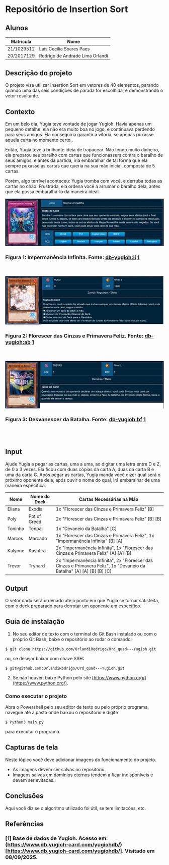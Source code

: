 # Repositório de Insertion Sort

## Alunos  
| Matrícula | Nome |  
|-----------------------|---------------------|  
| 21/1029512 | Laís Cecília Soares Paes |  
| 20/2017129 | Rodrigo de Andrade Lima Orlandi |  

## Descrição do projeto
O projeto visa utilizar Insertion Sort em vetores de 40 elementos, parando quando uma das seis condições de parada for escolhida, e demonstrando o vetor resultante.  

## Contexto
Em um belo dia, Yugia teve vontade de jogar Yugioh. Havia apenas um pequeno detalhe: ela não era muito boa no jogo, e continuava perdendo para seus amigos. Ela conseguiria garantir a vitória, se apenas puxasse aquela carta no momento certo..

Então, Yugia teve a brilhante ideia de trapacear. Não tendo muito dinheiro, ela preparou seu baralho com cartas que funcionassem contra o baralho de seus amigos, e antes da partida, iria embaralhar de tal forma que ela sempre puxasse as cartas que queria na sua mão inicial, composta de 5 cartas.

Porém, algo terrível aconteceu: Yugia tromba com você, e derruba todas as cartas no chão. Frustrada, ela ordena você a arrumar o baralho dela, antes que ela possa embaralhá-lo da maneira ideal.

![imperm](imperm.png)
### **Figura 1**: Impermanência Infinita. **Fonte:** [db-yugioh:ii](https://www.db.yugioh-card.com/yugiohdb/card_search.action?ope=2&cid=13631) [1](#Referências)
<br></br>
![ash](ash.png)
### **Figura 2**: Florescer das Cinzas e Primavera Feliz. **Fonte:** [db-yugioh:ab](https://www.db.yugioh-card.com/yugiohdb/card_search.action?ope=2&cid=12950) [1](#Referências)
<br></br>
![battle_fader](bf.png)
### **Figura 3**: Desvanescer da Batalha. **Fonte:** [db-yugioh:bf](https://www.db.yugioh-card.com/yugiohdb/card_search.action?ope=2&cid=8617) [1](#Referências)
<br></br>
## Input
Ajude Yugia a pegar as cartas, uma a uma, ao digitar uma letra entre D e Z, de 0 a 3 vezes. Ela ficou com duas cópias da carta A, duas da carta B e uma da carta C. Após pegar as cartas, Yugia manda você dizer qual será o próximo oponente dela, após ouvir o nome do qual, irá embaralhar de uma maneira específica. 

| Nome |  Nome do Deck | Cartas Necessárias na Mão |
|------|---------------|---------------------------|    
| Eliana | Exodia      | 1x  "Florescer das Cinzas e Primavera Feliz" [B] |
| Poly | Pot of Greed  | 2x  "Florescer das Cinzas e Primavera Feliz" [B] [B] |
| Toninho | Tenpai     | 1x  "Devaneio da Batalha" [C] |
| Marcos | Marcado     | 1x  "Florescer das Cinzas e Primavera Feliz", 1x "Impermanência Infinita" [B] [A] |
| Kalynne | Kashtira     | 2x "Impermanência Infinita", 1x "Florescer das Cinzas e Primavera Feliz" [A] [A] [B] |
| Trevor | Tryhard      | 2x "Impermanência Infinita", 2x  "Florescer das Cinzas e Primavera Feliz", 1x  "Devaneio da Batalha" [A] [A] [B] [B] [C] |

## Output
O vetor dado será ordenado até o ponto em que Yugia se tornar satisfeita, com o deck preparado para derrotar um oponente em específico.

## Guia de instalação
1. No seu editor de texto com o terminal do Git Bash instalado ou com o próprio Git Bash, baixe o repositório ao rodar o comando:  

```
$ git clone https://github.com/OrlandiRodrigo/Ord_quad---Yugioh.git
```
ou, se desejar baixar com chave SSH: 

```
$ git@github.com:OrlandiRodrigo/Ord_quad---Yugioh.git
```
2. Se não houver, baixe Python pelo site [https://www.python.org/](https://www.python.org/).

### Como executar o projeto

Abra o Powershell pelo seu editor de texto ou pelo próprio programa, navegue até a pasta onde baixou o repositório e digite

```
$ Python3 main.py
```
para executar o programa.

## Capturas de tela
Neste tópico você deve adicionar imagens do funcionamento do projeto.  
 - As imagens devem ser salvas no repositório.
 - Imagens salvas em domínios eternos tendem a ficar indisponíveis e devem ser evitadas.   
## Conclusões
Aqui você diz se o algoritmo utilizado foi útil, se tem limitações, etc.
## Referências
### [1] Base de dados de Yugioh. Acesso em: (https://www.db.yugioh-card.com/yugiohdb/)[https://www.db.yugioh-card.com/yugiohdb/]. Visitado em 08/09/2025.
